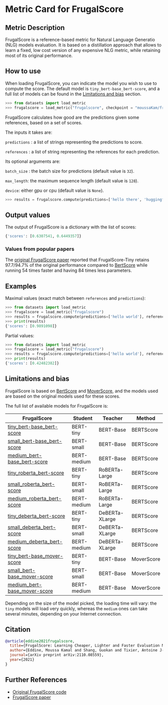 # Metric Card for FrugalScore


## Metric Description
FrugalScore is a reference-based metric for Natural Language Generatio (NLG) models evaluation. It is based on a distillation approach that allows to learn a fixed, low cost version of any expensive NLG metric, while retaining most of its original performance.

## How to use 

When loading FrugalScore, you can indicate the model you wish to use to compute the score. The default model is `tiny_bert-base_bert-score`, and a full list of models can be found in the [Limitations and bias](#Limitations-and-bias) section.

```python
>>> from datasets import load_metric
>>> frugalscore = load_metric("frugalscore", checkpoint = "moussaKam/frugalscore_medium_bert-base_mover-score")
```

FrugalScore calculates how good are the predictions given some references, based on a set of scores.

The inputs it takes are:

`predictions` : a list of strings representing the predictions to score. 

`references` : a list of string representing the references for each prediction. 

Its optional arguments are:

`batch_size` : the batch size for predictions (default value is `32`).

`max_length`: the maximum sequence length (default value is `128`).

`device`: either gpu or cpu (default value is `None`). 

```python
>>> results = frugalscore.compute(predictions=['hello there', 'huggingface'], references=['hello world', 'hugging face'], batch_size = 16, max_length = 64, device = "gpu")
```

## Output values

The output of FrugalScore is a dictionary with the list of scores:
```python
{'scores': [0.6307541, 0.6449357]}
```

### Values from popular papers
The [original FrugalScore paper](https://arxiv.org/abs/2110.08559) reported that FrugalScore-Tiny retains 97.7/94.7% of the original performance compared to [BertScore](https://huggingface.co/metrics/bertscore) while running 54 times faster and having 84 times less parameters.

## Examples 

Maximal values (exact match between `references` and `predictions`): 

```python
>>> from datasets import load_metric
>>> frugalscore = load_metric("frugalscore")
>>> results = frugalscore.compute(predictions=['hello world'], references=['hello world'])
>>> print(results)
{'scores': [0.9891098]}
```

Partial values: 

```python
>>> from datasets import load_metric
>>> frugalscore = load_metric("frugalscore")
>>> results = frugalscore.compute(predictions=['hello world'], references=['hugging face'])
>>> print(results)
{'scores': [0.42482382]}
```

## Limitations and bias

FrugalScore is based on [BertScore](https://huggingface.co/metrics/bertscore) and [MoverScore](https://arxiv.org/abs/1909.02622), and the models used are based on the original models used for these scores.

The full list of available models for FrugalScore is:

| FrugalScore |   Student   |    Teacher  |  Method     |
| ----------- | ----------- | ----------- | ----------- |
| [tiny_bert-base_bert-score](https://huggingface.co/moussaKam/frugalscore_tiny_bert-base_bert-score)      | BERT-tiny       | BERT-Base | BERTScore |
| [small_bert-base_bert-score](https://huggingface.co/moussaKam/frugalscore_small_bert-base_bert-score)    | BERT-small       | BERT-Base | BERTScore |
| [medium_bert-base_bert-score](https://huggingface.co/moussaKam/frugalscore_medium_bert-base_bert-score)  | BERT-medium     | BERT-Base | BERTScore |
| [tiny_roberta_bert-score](https://huggingface.co/moussaKam/frugalscore_tiny_roberta_bert-score)      | BERT-tiny       | RoBERTa-Large | BERTScore |
| [small_roberta_bert-score](https://huggingface.co/moussaKam/frugalscore_small_roberta_bert-score)    | BERT-small       | RoBERTa-Large | BERTScore |
| [medium_roberta_bert-score](https://huggingface.co/moussaKam/frugalscore_medium_roberta_bert-score)   | BERT-medium  | 	RoBERTa-Large| BERTScore |
| [tiny_deberta_bert-score](https://huggingface.co/moussaKam/frugalscore_tiny_deberta_bert-score)   | BERT-tiny  | DeBERTa-XLarge| BERTScore |
| [small_deberta_bert-score](https://huggingface.co/moussaKam/frugalscore_small_deberta_bert-score)   | BERT-small  | DeBERTa-XLarge | BERTScore |
| [medium_deberta_bert-score](https://huggingface.co/moussaKam/frugalscore_medium_deberta_bert-score)   | BERT-medium  | DeBERTa-XLarge | BERTScore |
| [tiny_bert-base_mover-score](https://huggingface.co/moussaKam/frugalscore_tiny_bert-base_mover-score)   | BERT-tiny | BERT-Base | MoverScore |
| [small_bert-base_mover-score](https://huggingface.co/moussaKam/frugalscore_small_bert-base_mover-score)  | BERT-small  | BERT-Base	 | MoverScore |
| [medium_bert-base_mover-score](https://huggingface.co/moussaKam/frugalscore_medium_bert-base_mover-score)   | BERT-medium  | BERT-Base | MoverScore |

Depending on the size of the model picked, the loading time will vary: the `tiny` models will load very quickly, whereas the `medium` ones can take several minutes, depending on your Internet connection. 

## Citation
```bibtex
@article{eddine2021frugalscore,
  title={FrugalScore: Learning Cheaper, Lighter and Faster Evaluation Metrics for Automatic Text Generation},
  author={Eddine, Moussa Kamal and Shang, Guokan and Tixier, Antoine J-P and Vazirgiannis, Michalis},
  journal={arXiv preprint arXiv:2110.08559},
  year={2021}
}
```

## Further References
- [Original FrugalScore code](https://github.com/moussaKam/FrugalScore)
- [FrugalScore paper](https://arxiv.org/abs/2110.08559) 
